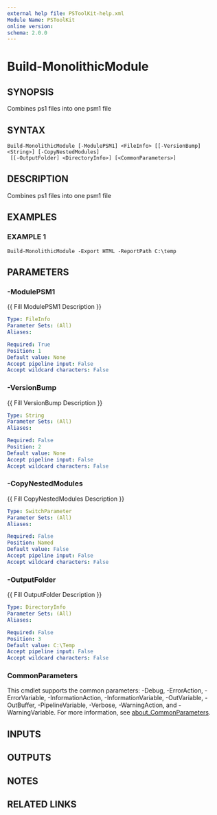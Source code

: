 ```yaml
---
external help file: PSToolKit-help.xml
Module Name: PSToolKit
online version:
schema: 2.0.0
---
```


# Build-MonolithicModule

## SYNOPSIS
Combines ps1 files into one psm1 file

## SYNTAX

```
Build-MonolithicModule [-ModulePSM1] <FileInfo> [[-VersionBump] <String>] [-CopyNestedModules]
 [[-OutputFolder] <DirectoryInfo>] [<CommonParameters>]
```

## DESCRIPTION
Combines ps1 files into one psm1 file

## EXAMPLES

### EXAMPLE 1
```
Build-MonolithicModule -Export HTML -ReportPath C:\temp
```

## PARAMETERS

### -ModulePSM1
{{ Fill ModulePSM1 Description }}

```yaml
Type: FileInfo
Parameter Sets: (All)
Aliases:

Required: True
Position: 1
Default value: None
Accept pipeline input: False
Accept wildcard characters: False
```

### -VersionBump
{{ Fill VersionBump Description }}

```yaml
Type: String
Parameter Sets: (All)
Aliases:

Required: False
Position: 2
Default value: None
Accept pipeline input: False
Accept wildcard characters: False
```

### -CopyNestedModules
{{ Fill CopyNestedModules Description }}

```yaml
Type: SwitchParameter
Parameter Sets: (All)
Aliases:

Required: False
Position: Named
Default value: False
Accept pipeline input: False
Accept wildcard characters: False
```

### -OutputFolder
{{ Fill OutputFolder Description }}

```yaml
Type: DirectoryInfo
Parameter Sets: (All)
Aliases:

Required: False
Position: 3
Default value: C:\Temp
Accept pipeline input: False
Accept wildcard characters: False
```

### CommonParameters
This cmdlet supports the common parameters: -Debug, -ErrorAction, -ErrorVariable, -InformationAction, -InformationVariable, -OutVariable, -OutBuffer, -PipelineVariable, -Verbose, -WarningAction, and -WarningVariable. For more information, see [about_CommonParameters](http://go.microsoft.com/fwlink/?LinkID=113216).

## INPUTS

## OUTPUTS

## NOTES

## RELATED LINKS
